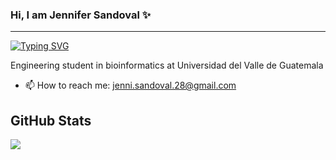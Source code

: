 ### Hi, I am Jennifer Sandoval ✨
<hr>

[![Typing SVG](https://readme-typing-svg.herokuapp.com?font=Fire+code&pause=1000&color=F70242&center=true&vCenter=true&width=435&lines=Bioinformatics+engineer+and+Junior+web+developer)](https://git.io/typing-svg)

Engineering student in bioinformatics at Universidad del Valle de Guatemala

- 📫 How to reach me: jenni.sandoval.28@gmail.com

## GitHub Stats
<a href="https://github.com/anuraghazra/github-readme-stats">
  <img align="center" src="https://github-readme-stats.vercel.app/api/top-langs/?username=JennsiS&langs_count=5&theme=radical" />
</a>

<!--
<a href="https://github.com/anuraghazra/github-readme-stats">
  <img align="center" src="https://github-readme-stats.anuraghazra1.vercel.app/api?username=JennsiS&show_icons=true&line_height=27&include_all_commits=true&theme=radical" alt="My github stats" />
</a>
-->


 
 
<!--[![Anurag's GitHub stats](https://github-readme-stats.vercel.app/api?username=JennsiS)](https://github.com/anuraghazra/github-readme-stats) -->

<!--
**JennsiS/JennsiS** is a ✨ _special_ ✨ repository because its `README.md` (this file) appears on your GitHub profile.

Here are some ideas to get you started:

- 🔭 I’m currently working on ...
- 🌱 I’m currently learning ...
- 👯 I’m looking to collaborate on ...
- 🤔 I’m looking for help with ...
- 💬 Ask me about ...
- 📫 How to reach me: ...
- 😄 Pronouns: ...
- ⚡ Fun fact: ...
-->

